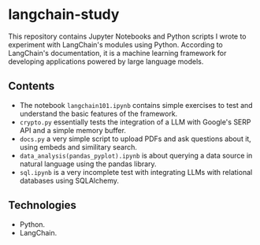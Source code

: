 # langchain-study
This repository contains Jupyter Notebooks and Python scripts I wrote to experiment with LangChain's modules using Python. According to LangChain's documentation, it is a machine learning framework for developing applications powered by large language models. 

## Contents
- The notebook `langchain101.ipynb` contains simple exercises to test and understand the basic features of the framework.
- `crypto.py` essentially tests the integration of a LLM with Google's SERP API and a simple memory buffer.
- `docs.py` a very simple script to upload PDFs and ask questions about it, using embeds and similitary search.
- `data_analysis(pandas_pyplot).ipynb` is about querying a data source in natural language using the pandas library.
- `sql.ipynb` is a very incomplete test with integrating LLMs with relational databases using SQLAlchemy.

## Technologies
- Python.
- LangChain.
